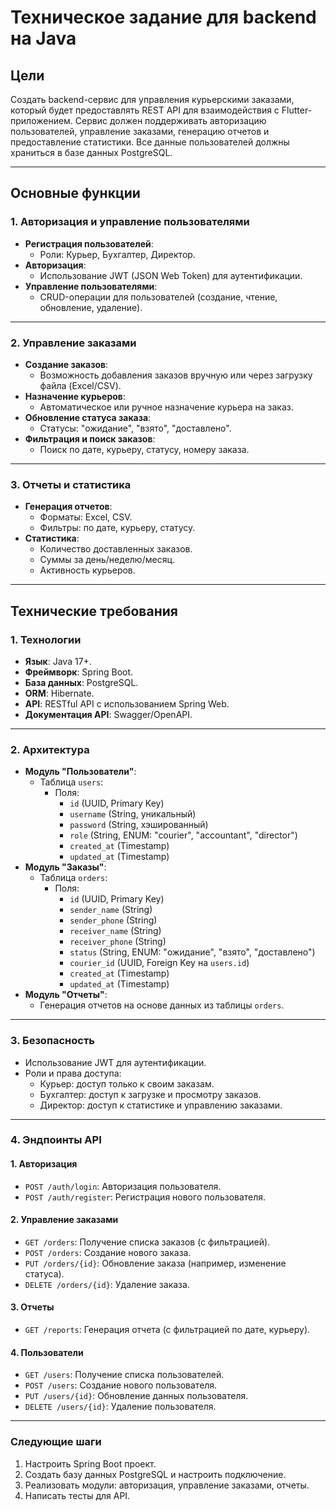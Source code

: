 # Техническое задание для backend на Java

## **Цели**
Создать backend-сервис для управления курьерскими заказами, который будет предоставлять REST API для взаимодействия с Flutter-приложением. Сервис должен поддерживать авторизацию пользователей, управление заказами, генерацию отчетов и предоставление статистики. Все данные пользователей должны храниться в базе данных PostgreSQL.

---

## **Основные функции**

### **1. Авторизация и управление пользователями**
- **Регистрация пользователей**:
  - Роли: Курьер, Бухгалтер, Директор.
- **Авторизация**:
  - Использование JWT (JSON Web Token) для аутентификации.
- **Управление пользователями**:
  - CRUD-операции для пользователей (создание, чтение, обновление, удаление).

---

### **2. Управление заказами**
- **Создание заказов**:
  - Возможность добавления заказов вручную или через загрузку файла (Excel/CSV).
- **Назначение курьеров**:
  - Автоматическое или ручное назначение курьера на заказ.
- **Обновление статуса заказа**:
  - Статусы: "ожидание", "взято", "доставлено".
- **Фильтрация и поиск заказов**:
  - Поиск по дате, курьеру, статусу, номеру заказа.

---

### **3. Отчеты и статистика**
- **Генерация отчетов**:
  - Форматы: Excel, CSV.
  - Фильтры: по дате, курьеру, статусу.
- **Статистика**:
  - Количество доставленных заказов.
  - Суммы за день/неделю/месяц.
  - Активность курьеров.

---

## **Технические требования**

### **1. Технологии**
- **Язык**: Java 17+.
- **Фреймворк**: Spring Boot.
- **База данных**: PostgreSQL.
- **ORM**: Hibernate.
- **API**: RESTful API с использованием Spring Web.
- **Документация API**: Swagger/OpenAPI.

---

### **2. Архитектура**
- **Модуль "Пользователи"**:
  - Таблица `users`:
    - Поля:
      - `id` (UUID, Primary Key)
      - `username` (String, уникальный)
      - `password` (String, хэшированный)
      - `role` (String, ENUM: "courier", "accountant", "director")
      - `created_at` (Timestamp)
      - `updated_at` (Timestamp)
- **Модуль "Заказы"**:
  - Таблица `orders`:
    - Поля:
      - `id` (UUID, Primary Key)
      - `sender_name` (String)
      - `sender_phone` (String)
      - `receiver_name` (String)
      - `receiver_phone` (String)
      - `status` (String, ENUM: "ожидание", "взято", "доставлено")
      - `courier_id` (UUID, Foreign Key на `users.id`)
      - `created_at` (Timestamp)
      - `updated_at` (Timestamp)
- **Модуль "Отчеты"**:
  - Генерация отчетов на основе данных из таблицы `orders`.

---

### **3. Безопасность**
- Использование JWT для аутентификации.
- Роли и права доступа:
  - Курьер: доступ только к своим заказам.
  - Бухгалтер: доступ к загрузке и просмотру заказов.
  - Директор: доступ к статистике и управлению заказами.

---

### **4. Эндпоинты API**

#### **1. Авторизация**
- `POST /auth/login`: Авторизация пользователя.
- `POST /auth/register`: Регистрация нового пользователя.

#### **2. Управление заказами**
- `GET /orders`: Получение списка заказов (с фильтрацией).
- `POST /orders`: Создание нового заказа.
- `PUT /orders/{id}`: Обновление заказа (например, изменение статуса).
- `DELETE /orders/{id}`: Удаление заказа.

#### **3. Отчеты**
- `GET /reports`: Генерация отчета (с фильтрацией по дате, курьеру).

#### **4. Пользователи**
- `GET /users`: Получение списка пользователей.
- `POST /users`: Создание нового пользователя.
- `PUT /users/{id}`: Обновление данных пользователя.
- `DELETE /users/{id}`: Удаление пользователя.

---

### **Следующие шаги**
1. Настроить Spring Boot проект.
2. Создать базу данных PostgreSQL и настроить подключение.
3. Реализовать модули: авторизация, управление заказами, отчеты.
4. Написать тесты для API.